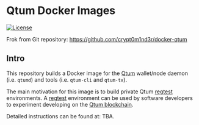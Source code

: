 # Qtum Docker Images

[![License](https://img.shields.io/github/license/baryon/docker-qtum.svg)](https://github.com/baryon/docker-qtum/blob/master/LICENSE)

Frok from Git repository: https://github.com/crypt0m1nd3r/docker-qtum

## Intro

This repository builds a Docker image for the [Qtum](https://qtum.org/) wallet/node daemon (i.e. `qtumd`) and tools (i.e. `qtum-cli` and `qtum-tx`).

The main motivation for this image is to build private Qtum [regtest](https://bitcoin.org/en/developer-examples#regtest-mode) environments.  A [regtest](https://bitcoin.org/en/developer-examples#regtest-mode) environment can be used by software developers to experiment developing on the [Qtum blockchain](https://qtum.org/).

Detailed instructions can be found at: TBA.
